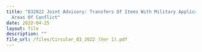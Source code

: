 ```yaml
---
title: "032022 Joint Advisory: Transfers Of Items With Military Application To
  Areas Of Conflict"
date: 2022-04-25
layout: file
description: ""
file_url: /files/Circular_03_2022 (Ver 1).pdf
---
```

